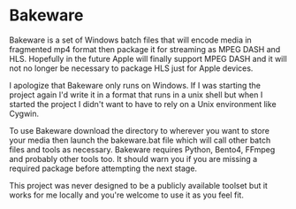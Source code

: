 # Bakeware
Bakeware is a set of Windows batch files that will encode media in fragmented mp4 format then package it for streaming as MPEG DASH and HLS. Hopefully in the future Apple will finally support MPEG DASH and it will not no longer be necessary to package HLS just for Apple devices.

I apologize that Bakeware only runs on Windows. If I was starting the project again I'd write it in a format that runs in a unix shell but when I started the project I didn't want to have to rely on a Unix environment like Cygwin.

To use Bakeware download the directory to wherever you want to store your media then launch the bakeware.bat file which will call other batch files and tools as necessary. Bakeware requires Python, Bento4, FFmpeg and probably other tools too. It should warn you if you are missing a required package before attempting the next stage.

This project was never designed to be a publicly available toolset but it works for me locally and you're welcome to use it as you feel fit.
